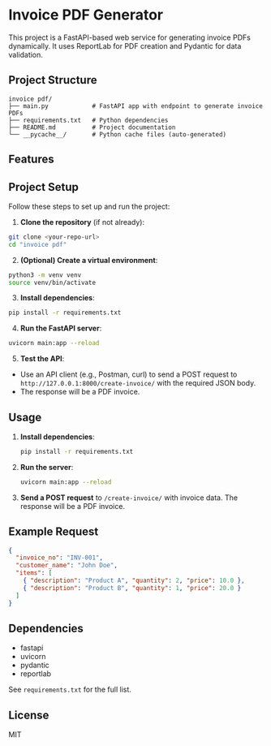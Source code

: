 # Invoice PDF Generator

This project is a FastAPI-based web service for generating invoice PDFs dynamically. It uses ReportLab for PDF creation and Pydantic for data validation.

## Project Structure

```
invoice pdf/
├── main.py            # FastAPI app with endpoint to generate invoice PDFs
├── requirements.txt   # Python dependencies
├── README.md          # Project documentation
└── __pycache__/       # Python cache files (auto-generated)
```

## Features

## Project Setup

Follow these steps to set up and run the project:

1. **Clone the repository** (if not already):

```bash
git clone <your-repo-url>
cd "invoice pdf"
```

2. **(Optional) Create a virtual environment**:

```bash
python3 -m venv venv
source venv/bin/activate
```

3. **Install dependencies**:

```bash
pip install -r requirements.txt
```

4. **Run the FastAPI server**:

```bash
uvicorn main:app --reload
```

5. **Test the API**:

- Use an API client (e.g., Postman, curl) to send a POST request to `http://127.0.0.1:8000/create-invoice/` with the required JSON body.
- The response will be a PDF invoice.

## Usage

1. **Install dependencies**:
   ```bash
   pip install -r requirements.txt
   ```
2. **Run the server**:
   ```bash
   uvicorn main:app --reload
   ```
3. **Send a POST request** to `/create-invoice/` with invoice data. The response will be a PDF invoice.

## Example Request

```json
{
  "invoice_no": "INV-001",
  "customer_name": "John Doe",
  "items": [
    { "description": "Product A", "quantity": 2, "price": 10.0 },
    { "description": "Product B", "quantity": 1, "price": 20.0 }
  ]
}
```

## Dependencies

- fastapi
- uvicorn
- pydantic
- reportlab

See `requirements.txt` for the full list.

## License

MIT
